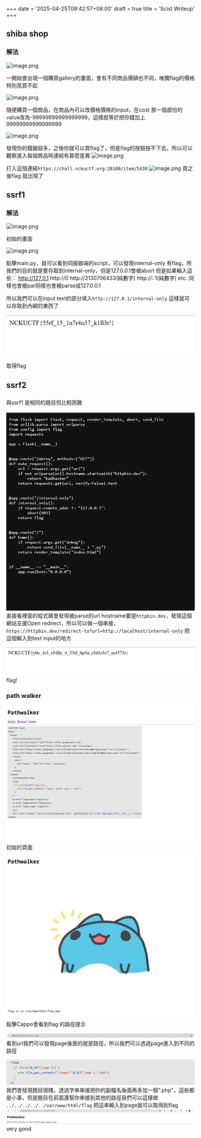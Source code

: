 +++
date = '2025-04-25T09:42:57+08:00'
draft = true
title = 'Scist Writeup'
+++


## shiba shop


### 解法

![image.png](https://public-imgbed.pages.dev/file/1745545594817_image.png)

一開始會出現一個購買gallery的畫面，會有不同商品價額也不同，唯獨flag的價格特別高買不起

![image.png](https://public-imgbed.pages.dev/file/1745545728086_image.png)

隨便購買一個商品，在商品內可以改價格價格的input，在cost 那一個部份的value改為-99999999999999999，這樣就等於把你錢加上99999999999999999

![image.png](https://public-imgbed.pages.dev/file/1745545838994_image.png)

發現你的錢變超多，之後你就可以買flag了，但是flag的按鈕按不下去，所以可以觀察進入每個商品時連結有甚麼差異
![image.png](https://public-imgbed.pages.dev/file/1745545986873_image.png)

打入這個連結`https://chall.nckuctf.org:28100/item/5430`
![image.png](https://public-imgbed.pages.dev/file/1745545594817_image.png)
買之後flag 就出現了





## ssrf1

### 解法
![image.png](https://public-imgbed.pages.dev/file/1745552564510_image.png)

初始的畫面

![image.png](https://public-imgbed.pages.dev/file/1745552565344_image.png)

點擊main.py，就可以看到伺服器端的script，可以發現internal-only 有flag，所我們的目的就是要存取到internal-only，但是127.0.0.1會被abort
但是如果輸入這些：
http://127.0.1
http://0
http://2130706433(純數字)
http://::1(純數字)
etc.
同樣也會被par同樣也會被parse成127.0.0.1

所以我們可以在input text的部分填入`http://127.0.1/internal-only` 這樣就可以存取到內網的東西了


![alt text](image-1.png)

取得flag

## ssrf2

### 
與ssrf1 是相同的題目但比較困難

![alt text](image-2.png)
直接看裡面的程式碼會發現被parse的url hostname要是`httpbin.dev`，發現這個網站支援Open redirect，所以可以做一個串接，
`https://httpbin.dev/redirect-to?url=http://localhost/internal-only` 
把這個輸入到text input的地方

![alt text](image-3.png)
flag!


### path walker 

![alt text](image-4.png)
初始的頁面

![alt text](image-5.png)

點擊Cappo會看到flag 的路徑提示

![alt text](image-6.png)
看到url我們可以發現page後面的就是路徑，所以我們可以透過page進入到不同的路徑

![alt text](image-7.png)
我們會發現題目很賤，透過字串串接把你的副檔名後面再多加一個".php"，這些都是小事，但是題目在前面還幫你串接到其他的路徑我們可以這樣做
`../../../../../var/www/html/flag` 把這串輸入到page就可以取得到flag
![alt text](image-8.png)
very good




